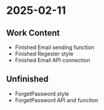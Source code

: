 # 2025-02-11

## Work Content

- Finished Email sending function
- Finished Regester style
- Finished Email API connection

## Unfinished

- ForgetPassword style
- ForgetPassword API and funciton